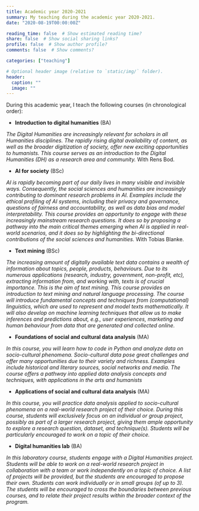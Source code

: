 ```yaml
---
title: Academic year 2020-2021
summary: My teaching during the academic year 2020-2021.
date: "2020-08-19T00:00:00Z"

reading_time: false  # Show estimated reading time?
share: false  # Show social sharing links?
profile: false  # Show author profile?
comments: false  # Show comments?

categories: ["teaching"]

# Optional header image (relative to `static/img/` folder).
header:
  caption: ""
  image: ""
---
```


During this academic year, I teach the following courses (in chronological order):

* **Introduction to digital humanities** (BA)

*The Digital Humanities are increasingly relevant for scholars in all Humanities disciplines. The rapidly rising digital availability of content, as well as the broader digitization of society, offer new exciting opportunities to humanists. This course serves as an introduction to the Digital Humanities (DH) as a research area and community.* With Rens Bod.

* **AI for society** (BSc)

*AI is rapidly becoming part of our daily lives in many visible and invisible ways. Consequently, the social sciences and humanities are increasingly contributing to dominant research problems in AI. Examples include the ethical profiling of AI systems, including their privacy and governance, questions of fairness and accountability, as well as data bias and model interpretability. This course provides an opportunity to engage with these increasingly mainstream research questions. It does so by proposing a pathway into the main critical themes emerging when AI is applied in real-world scenarios, and it does so by highlighting the bi-directional contributions of the social sciences and humanities.* With Tobias Blanke.

* **Text mining** (BSc)

*The increasing amount of digitally available text data contains a wealth of information about topics, people, products, behaviours. Due to its numerous applications (research, industry, government, non-profit, etc), extracting information from, and working with, texts is of crucial importance. This is the aim of text mining. This course provides an introduction to text mining and natural language processing. The course will introduce fundamental concepts and techniques from (computational) linguistics, which are used to represent and model texts mathematically. It will also develop on machine learning techniques that allow us to make inferences and predictions about, e.g., user experiences, marketing and human behaviour from data that are generated and collected online.*

* **Foundations of social and cultural data analysis** (MA)

*In this course, you will learn how to code in Python and analyze data on socio-cultural phenomena. Socio-cultural data pose great challenges and offer many opportunities due to their variety and richness. Examples include historical and literary sources, social networks and media. The course offers a pathway into applied data analysis concepts and techniques, with applications in the arts and humanists*

* **Applications of social and cultural data analysis** (MA)

*In this course, you will practice data analysis applied to socio-cultural phenomena on a real-world research project of their choice. During this course, students will exclusively focus on an individual or group project, possibly as part of a larger research project, giving them ample opportunity to explore a research question, dataset, and technique(s). Students will be particularly encouraged to work on a topic of their choice.*

* **Digital humanities lab** (BA)

*In this laboratory course, students engage with a Digital Humanities project. Students will be able to work on a real-world research project in collaboration with a team or work independently on a topic of choice. A list of projects will be provided, but the students are encouraged to propose their own. Students can work individually or in small groups (of up to 3). The students will be encouraged to cross the boundaries between previous courses, and to relate their project results within the broader context of the program.*

